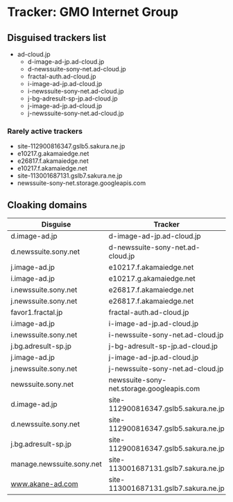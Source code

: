 # Tracker: GMO Internet Group

## Disguised trackers list

* ad-cloud.jp
    * d-image-ad-jp.ad-cloud.jp
    * d-newssuite-sony-net.ad-cloud.jp
    * fractal-auth.ad-cloud.jp
    * i-image-ad-jp.ad-cloud.jp
    * i-newssuite-sony-net.ad-cloud.jp
    * j-bg-adresult-sp-jp.ad-cloud.jp
    * j-image-ad-jp.ad-cloud.jp
    * j-newssuite-sony-net.ad-cloud.jp

### Rarely active trackers

* site-112900816347.gslb5.sakura.ne.jp
* e10217.g.akamaiedge.net
* e26817.f.akamaiedge.net
* e10217.f.akamaiedge.net
* site-113001687131.gslb7.sakura.ne.jp
* newssuite-sony-net.storage.googleapis.com

## Cloaking domains

| Disguise | Tracker |
| ---- | ---- |
| d.image-ad.jp | d-image-ad-jp.ad-cloud.jp |
| d.newssuite.sony.net | d-newssuite-sony-net.ad-cloud.jp |
| j.image-ad.jp | e10217.f.akamaiedge.net |
| i.image-ad.jp | e10217.g.akamaiedge.net |
| i.newssuite.sony.net | e26817.f.akamaiedge.net |
| j.newssuite.sony.net | e26817.f.akamaiedge.net |
| favor1.fractal.jp | fractal-auth.ad-cloud.jp |
| i.image-ad.jp | i-image-ad-jp.ad-cloud.jp |
| i.newssuite.sony.net | i-newssuite-sony-net.ad-cloud.jp |
| j.bg.adresult-sp.jp | j-bg-adresult-sp-jp.ad-cloud.jp |
| j.image-ad.jp | j-image-ad-jp.ad-cloud.jp |
| j.newssuite.sony.net | j-newssuite-sony-net.ad-cloud.jp |
| newssuite.sony.net | newssuite-sony-net.storage.googleapis.com |
| d.image-ad.jp | site-112900816347.gslb5.sakura.ne.jp |
| d.newssuite.sony.net | site-112900816347.gslb5.sakura.ne.jp |
| j.bg.adresult-sp.jp | site-112900816347.gslb5.sakura.ne.jp |
| manage.newssuite.sony.net | site-113001687131.gslb7.sakura.ne.jp |
| www.akane-ad.com | site-113001687131.gslb7.sakura.ne.jp |